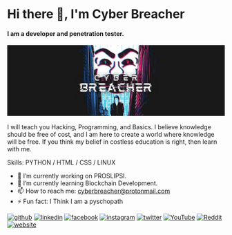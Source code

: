 # Hi there 👋, I'm Cyber Breacher
#### I am a developer and penetration tester.
![I am a developer and penetration tester.](https://github.com/cyberbreacher/cyberbreacher/raw/main/Black%20and%20Green%20Photo%20Gaming%20YouTube%20Channel%20Art.png)

I will teach you Hacking, Programming, and Basics. I believe knowledge should be free of cost, and I am here to create a world where knowledge will be free. If you think my belief in costless education is right, then learn with me.

Skills: PYTHON / HTML / CSS / LINUX

- 🔭 I’m currently working on PROSLIPSI. 
- 🌱 I’m currently learning Blockchain Development. 
- 📫 How to reach me: cyberbreacher@protonmail.com 
- ⚡ Fun fact: I Think I am a pyschopath 


[<img src='https://image.flaticon.com/icons/png/512/733/733553.png' alt='github' height='40'>](https://github.com/cyberbreacher)  [<img src='https://image.flaticon.com/icons/png/512/145/145807.png' alt='linkedin' height='40'>](https://www.linkedin.com/in/cyberbreacher/)  [<img src='https://image.flaticon.com/icons/png/512/145/145802.png' alt='facebook' height='40'>](https://www.facebook.com/cyberbreacher)  [<img src='https://image.flaticon.com/icons/png/512/185/185985.png' alt='instagram' height='40'>](https://www.instagram.com/cyberbreacher/)  [<img src='https://image.flaticon.com/icons/png/512/145/145812.png' alt='twitter' height='40'>](https://twitter.com/cyberbreacher)  [<img src='https://image.flaticon.com/icons/png/512/187/187209.png' alt='YouTube' height='40'>](https://www.youtube.com/c/cyberbreacher)  [<img src='https://image.flaticon.com/icons/png/512/1400/1400850.png' alt='Reddit' height='40'>](https://www.reddit.com/user/cyberbreacher)  [<img src='https://image.flaticon.com/icons/png/512/3719/3719282.png' alt='website' height='40'>](https://www.cyber-breacher.blogspot.com)  

